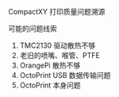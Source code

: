 CompactXY 打印质量问题溯源

可能的问题线索

1. TMC2130 驱动散热不够
2. 老旧的喷嘴、喉管、PTFE
3. OrangePi 散热不够
4. OctoPrint USB 数据传输问题
5. OctoPrint 本身问题